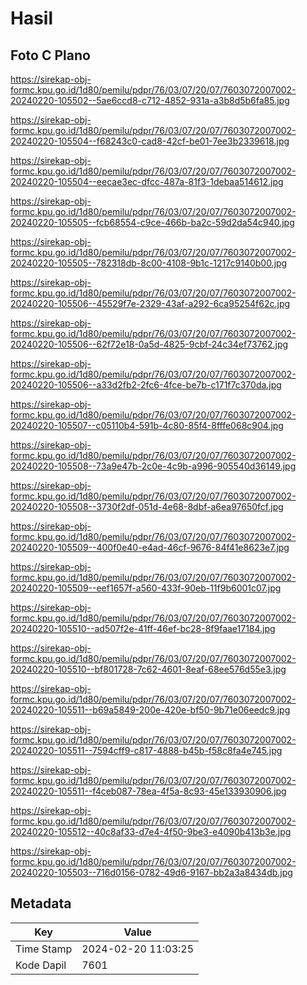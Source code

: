 # Hasil

## Foto C Plano

https://sirekap-obj-formc.kpu.go.id/1d80/pemilu/pdpr/76/03/07/20/07/7603072007002-20240220-105502--5ae6ccd8-c712-4852-931a-a3b8d5b6fa85.jpg

https://sirekap-obj-formc.kpu.go.id/1d80/pemilu/pdpr/76/03/07/20/07/7603072007002-20240220-105504--f68243c0-cad8-42cf-be01-7ee3b2339618.jpg

https://sirekap-obj-formc.kpu.go.id/1d80/pemilu/pdpr/76/03/07/20/07/7603072007002-20240220-105504--eecae3ec-dfcc-487a-81f3-1debaa514612.jpg

https://sirekap-obj-formc.kpu.go.id/1d80/pemilu/pdpr/76/03/07/20/07/7603072007002-20240220-105505--fcb68554-c9ce-466b-ba2c-59d2da54c940.jpg

https://sirekap-obj-formc.kpu.go.id/1d80/pemilu/pdpr/76/03/07/20/07/7603072007002-20240220-105505--782318db-8c00-4108-9b1c-1217c9140b00.jpg

https://sirekap-obj-formc.kpu.go.id/1d80/pemilu/pdpr/76/03/07/20/07/7603072007002-20240220-105506--45529f7e-2329-43af-a292-6ca95254f62c.jpg

https://sirekap-obj-formc.kpu.go.id/1d80/pemilu/pdpr/76/03/07/20/07/7603072007002-20240220-105506--62f72e18-0a5d-4825-9cbf-24c34ef73762.jpg

https://sirekap-obj-formc.kpu.go.id/1d80/pemilu/pdpr/76/03/07/20/07/7603072007002-20240220-105506--a33d2fb2-2fc6-4fce-be7b-c171f7c370da.jpg

https://sirekap-obj-formc.kpu.go.id/1d80/pemilu/pdpr/76/03/07/20/07/7603072007002-20240220-105507--c05110b4-591b-4c80-85f4-8fffe068c904.jpg

https://sirekap-obj-formc.kpu.go.id/1d80/pemilu/pdpr/76/03/07/20/07/7603072007002-20240220-105508--73a9e47b-2c0e-4c9b-a996-905540d36149.jpg

https://sirekap-obj-formc.kpu.go.id/1d80/pemilu/pdpr/76/03/07/20/07/7603072007002-20240220-105508--3730f2df-051d-4e68-8dbf-a6ea97650fcf.jpg

https://sirekap-obj-formc.kpu.go.id/1d80/pemilu/pdpr/76/03/07/20/07/7603072007002-20240220-105509--400f0e40-e4ad-46cf-9676-84f41e8623e7.jpg

https://sirekap-obj-formc.kpu.go.id/1d80/pemilu/pdpr/76/03/07/20/07/7603072007002-20240220-105509--eef1657f-a560-433f-90eb-11f9b6001c07.jpg

https://sirekap-obj-formc.kpu.go.id/1d80/pemilu/pdpr/76/03/07/20/07/7603072007002-20240220-105510--ad507f2e-41ff-46ef-bc28-8f9faae17184.jpg

https://sirekap-obj-formc.kpu.go.id/1d80/pemilu/pdpr/76/03/07/20/07/7603072007002-20240220-105510--bf801728-7c62-4601-8eaf-68ee576d55e3.jpg

https://sirekap-obj-formc.kpu.go.id/1d80/pemilu/pdpr/76/03/07/20/07/7603072007002-20240220-105511--b69a5849-200e-420e-bf50-9b71e06eedc9.jpg

https://sirekap-obj-formc.kpu.go.id/1d80/pemilu/pdpr/76/03/07/20/07/7603072007002-20240220-105511--7594cff9-c817-4888-b45b-f58c8fa4e745.jpg

https://sirekap-obj-formc.kpu.go.id/1d80/pemilu/pdpr/76/03/07/20/07/7603072007002-20240220-105511--f4ceb087-78ea-4f5a-8c93-45e133930906.jpg

https://sirekap-obj-formc.kpu.go.id/1d80/pemilu/pdpr/76/03/07/20/07/7603072007002-20240220-105512--40c8af33-d7e4-4f50-9be3-e4090b413b3e.jpg

https://sirekap-obj-formc.kpu.go.id/1d80/pemilu/pdpr/76/03/07/20/07/7603072007002-20240220-105503--716d0156-0782-49d6-9167-bb2a3a8434db.jpg


## Metadata

| Key        | Value               |
| ---------- | ------------------- |
| Time Stamp | 2024-02-20 11:03:25 |
| Kode Dapil | 7601                |



